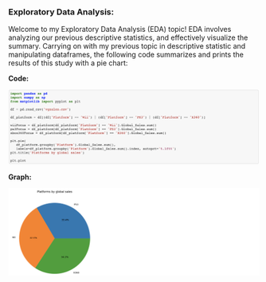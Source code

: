 ### Exploratory Data Analysis:

Welcome to my Exploratory Data Analysis (EDA) topic! EDA involves analyzing our previous descriptive statistics, and effectively visualize the summary. 
Carrying on with my previous topic in descriptive statistic and manipulating dataframes, the following code summarizes and prints the results of this study with a pie chart:

**Code:**

<img src="EDA1.png" width="700"/>  

**Graph:**

<img src="EDA2.png" width="700"/>  
